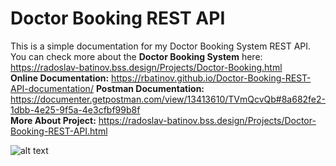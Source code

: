 # Doctor Booking REST API
This is a simple documentation for my Doctor Booking System REST API.  
You can check more about the **Doctor Booking System** here: https://radoslav-batinov.bss.design/Projects/Doctor-Booking.html  
**Online Documentation:** https://rbatinov.github.io/Doctor-Booking-REST-API-documentation/
**Postman Documentation:** https://documenter.getpostman.com/view/13413610/TVmQcvQb#8a682fe2-1dbb-4e25-9f5a-4e3cfbf99b8f  
**More About Project:** https://radoslav-batinov.bss.design/Projects/Doctor-Booking-REST-API.html

![alt text](https://radoslav-batinov.bss.design/assets/img/Projects/Doctor-Booking-REST-API/Doctor-Booking-REST-API-Landing.jpg?h=e8dfdeb650b22cf28eb1b695457d4a11)

